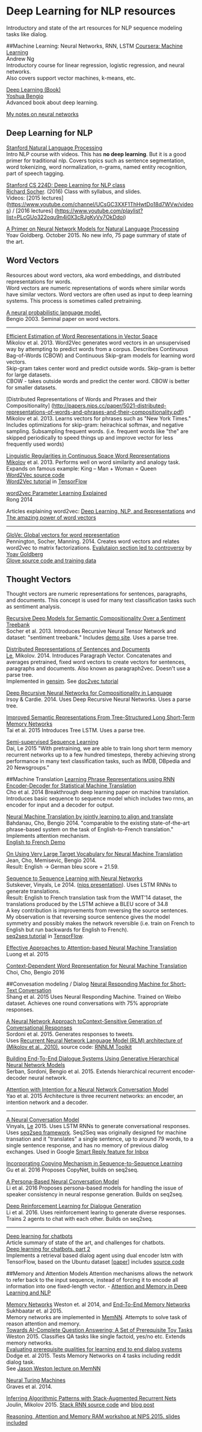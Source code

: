 # Deep Learning for NLP resources

Introductory and state of the art resources for NLP sequence modeling tasks like dialog.

##Machine Learning: Neural Networks, RNN, LSTM
[Coursera: Machine Learning](https://www.coursera.org/learn/machine-learning/home/welcome?module=tN10A)  
Andrew Ng  
Introductory course for linear regression, logistic regression, and neural networks.  
Also covers support vector machines, k-means, etc.  

[Deep Learning (Book)](http://goodfeli.github.io/dlbook/)  
[Yoshua Bengio](https://scholar.google.com/citations?user=kukA0LcAAAAJ&hl=en)  
Advanced book about deep learning.

[My notes on neural networks](https://github.com/andrewt3000/MachineLearning/blob/master/neuralNets.md)  

## Deep Learning for NLP 
[Stanford Natural Language Processing](https://www.coursera.org/learn/nlp)  
Intro NLP course with videos. This has **no deep learning**. But it is a good primer for traditional nlp. Covers topics such as sentence segmentation, word tokenizing, word normalization, n-grams, named entity recognition, part of speech tagging.  

[Stanford CS 224D: Deep Learning for NLP class](http://cs224d.stanford.edu/syllabus.html)  
[Richard Socher](https://scholar.google.com/citations?user=FaOcyfMAAAAJ&hl=en). (2016)  Class with syllabus, and slides.  
Videos: [2015 lectures] (https://www.youtube.com/channel/UCsGC3XXF1ThHwtDo18d7WVw/videos) / [2016 lectures] (https://www.youtube.com/playlist?list=PLcGUo322oqu9n4i0X3cRJgKyVy7OkDdoi)   

[A Primer on Neural Network Models for Natural Language Processing](http://u.cs.biu.ac.il/~yogo/nnlp.pdf)  
Yoav Goldberg. October 2015. No new info, 75 page summary of state of the art.  

## Word Vectors
Resources about word vectors, aka word embeddings, and distributed representations for words.  
Word vectors are numeric representations of words where similar words have similar vectors. Word vectors are often used as input to deep learning systems. This process is sometimes called pretraining. 

[A neural probabilistic language model.](http://papers.nips.cc/paper/1839-a-neural-probabilistic-language-model.pdf)  
Bengio 2003. Seminal paper on word vectors.  

___
[Efficient Estimation of Word Representations in Vector Space](http://arxiv.org/pdf/1301.3781v3.pdf)  
Mikolov et al. 2013. Word2Vec generates word vectors in an unsupervised way by attempting to predict words from a corpus. Describes Continuous Bag-of-Words (CBOW) and Continuous Skip-gram models for learning word vectors.  
Skip-gram takes center word and predict outside words. Skip-gram is better for large datasets.  
CBOW - takes outside words and predict the center word. CBOW is better for smaller datasets.  

[Distributed Representations of Words and Phrases and their Compositionality]
(http://papers.nips.cc/paper/5021-distributed-representations-of-words-and-phrases-and-their-compositionality.pdf)  
Mikolov et al. 2013. Learns vectors for phrases such as "New York Times." Includes optimizations for skip-gram: heirachical softmax, and negative sampling. Subsampling frequent words. (i.e. frequent words like "the" are skipped periodically to speed things up and improve vector for less frequently used words)  

[Linguistic Regularities in Continuous Space Word Representations](http://www.aclweb.org/anthology/N13-1090)  
[Mikolov](https://scholar.google.com/citations?user=oBu8kMMAAAAJ&hl=en) et al. 2013. Performs well on word similarity and analogy task.  Expands on famous example: King – Man + Woman = Queen  
[Word2Vec source code](https://code.google.com/p/word2vec/)  
[Word2Vec tutorial](http://tensorflow.org/tutorials/word2vec/index.html) in [TensorFlow](http://tensorflow.org/)  

[word2vec Parameter Learning Explained](http://www-personal.umich.edu/~ronxin/pdf/w2vexp.pdf)  
Rong 2014  

Articles explaining word2vec: [Deep Learning, NLP, and Representations](http://colah.github.io/posts/2014-07-NLP-RNNs-Representations/) and 
[The amazing power of word vectors](https://blog.acolyer.org/2016/04/21/the-amazing-power-of-word-vectors/)

___
[GloVe: Global vectors for word representation](http://nlp.stanford.edu/projects/glove/glove.pdf)  
Pennington, Socher, Manning. 2014. Creates word vectors and relates word2vec to matrix factorizations.  [Evalutaion section led to controversy](http://rare-technologies.com/making-sense-of-word2vec/) by [Yoav Goldberg](https://plus.google.com/114479713299850783539/posts/BYvhAbgG8T2)  
[Glove source code and training data](http://nlp.stanford.edu/projects/glove/) 

## Thought Vectors
Thought vectors are numeric representations for sentences, paragraphs, and documents.  This concept is used for many text classification tasks such as sentiment analysis.      

[Recursive Deep Models for Semantic Compositionality Over a Sentiment Treebank](http://nlp.stanford.edu/~socherr/EMNLP2013_RNTN.pdf)  
Socher et al. 2013.  Introduces Recursive Neural Tensor Network and dataset: "sentiment treebank."  Includes [demo site](http://nlp.stanford.edu/sentiment/
). Uses a parse tree.

[Distributed Representations of Sentences and Documents](http://cs.stanford.edu/~quocle/paragraph_vector.pdf)  
[Le](https://scholar.google.com/citations?user=vfT6-XIAAAAJ), Mikolov. 2014.  Introduces Paragraph Vector. Concatenates and averages pretrained, fixed word vectors to create vectors for sentences, paragraphs and documents. Also known as paragraph2vec.  Doesn't use a parse tree.  
Implemented in [gensim](https://github.com/piskvorky/gensim/).  See [doc2vec tutorial](http://rare-technologies.com/doc2vec-tutorial/)

[Deep Recursive Neural Networks for Compositionality in Language](http://www.cs.cornell.edu/~oirsoy/files/nips14drsv.pdf)  
Irsoy & Cardie. 2014.  Uses Deep Recursive Neural Networks. Uses a parse tree.

[Improved Semantic Representations From Tree-Structured Long Short-Term Memory Networks](https://aclweb.org/anthology/P/P15/P15-1150.pdf)  
Tai et al. 2015  Introduces Tree LSTM. Uses a parse tree.

[Semi-supervised Sequence Learning](http://arxiv.org/pdf/1511.01432.pdf)  
Dai, Le 2015 "With pretraining, we are able to train long short term memory recurrent networks up to a few hundred
timesteps, thereby achieving strong performance in many text classification tasks, such as IMDB, DBpedia and 20 Newsgroups."

##Machine Translation
[Learning Phrase Representations using RNN Encoder-Decoder for Statistical Machine Translation](http://arxiv.org/pdf/1406.1078v3.pdf)  
Cho et al. 2014 Breakthrough deep learning paper on machine translation. Introduces basic sequence to sequence model which includes two rnns, an encoder for input and a decoder for output.  

[Neural Machine Translation by jointly learning to align and translate](http://arxiv.org/pdf/1409.0473v6.pdf)  
Bahdanau, Cho, Bengio 2014.  "comparable to the existing state-of-the-art phrase-based system on the task of English-to-French translation."  Implements attention mechanism.  
[English to French Demo](http://104.131.78.120/)  

[On Using Very Large Target Vocabulary for Neural Machine Translation](https://arxiv.org/pdf/1412.2007v2.pdf)  
Jean, Cho, Memisevic, Bengio 2014.    
Result: English -> German bleu score = 21.59.  

[Sequence to Sequence Learning with Neural Networks](http://arxiv.org/pdf/1409.3215v3.pdf)  
Sutskever, Vinyals, Le 2014.  ([nips presentation](http://research.microsoft.com/apps/video/?id=239083)). Uses LSTM RNNs to generate translations.  
Result: English to French translation task from the WMT’14 dataset, the translations produced by the LSTM achieve a BLEU score of 34.8  
A key contribution is improvements from reversing the source sentences. My observation is that reversing source sentence gives the model symmetry and possibly makes the network reversible (i.e. train on French to English but run backwards for English to French).    
[seq2seq tutorial](http://tensorflow.org/tutorials/seq2seq/index.html) in [TensorFlow](http://tensorflow.org/).   

[Effective Approaches to Attention-based Neural Machine Translation](http://stanford.edu/~lmthang/data/papers/emnlp15_attn.pdf)  
Luong et al. 2015  

[Context-Dependent Word Representation for Neural
Machine Translation](http://arxiv.org/pdf/1607.00578v1.pdf)  
Choi, Cho, Bengio 2016  

##Convesation modeling / Dialog
[Neural Responding Machine for Short-Text Conversation](http://arxiv.org/pdf/1503.02364v2.pdf)  
Shang et al. 2015  Uses Neural Responding Machine.  Trained on Weibo dataset.  Achieves one round conversations with 75% appropriate responses.  

[A Neural Network Approach toContext-Sensitive Generation of Conversational Responses](http://arxiv.org/pdf/1506.06714v1.pdf)  
Sordoni et al. 2015.  Generates responses to tweets.   
Uses [Recurrent Neural Network Language Model (RLM) architecture
of (Mikolov et al., 2010).](http://www.fit.vutbr.cz/research/groups/speech/publi/2010/mikolov_interspeech2010_IS100722.pdf)  source code: [RNNLM Toolkit](http://www.rnnlm.org/)

[Building End-To-End Dialogue Systems Using Generative Hierarchical Neural Network Models](http://arxiv.org/pdf/1507.04808v3.pdf)  
Serban, Sordoni, Bengio et al. 2015. Extends hierarchical recurrent encoder-decoder neural network.

[Attention with Intention for a Neural Network Conversation Model](http://arxiv.org/pdf/1510.08565v3.pdf)  
Yao et al. 2015 Architecture is three recurrent networks: an encoder, an intention network and a decoder.  
___
[A Neural Conversation Model](http://arxiv.org/pdf/1506.05869v3.pdf)  
Vinyals, [Le](https://scholar.google.com/citations?user=vfT6-XIAAAAJ) 2015.  Uses LSTM RNNs to generate conversational responses. Uses [seq2seq framework](http://tensorflow.org/tutorials/seq2seq/index.html).  Seq2Seq was originally designed for machine transation and it "translates" a single sentence, up to around 79 words, to a single sentence response, and has no memory of previous dialog exchanges.  Used in Google [Smart Reply feature for Inbox](http://googleresearch.blogspot.co.uk/2015/11/computer-respond-to-this-email.html)  

[Incorporating Copying Mechanism in Sequence-to-Sequence Learning](http://arxiv.org/pdf/1603.06393v3.pdf)  
Gu et al. 2016 Proposes CopyNet, builds on seq2seq.  

[A Persona-Based Neural Conversation Model](http://arxiv.org/pdf/1603.06155v2.pdf)  
Li et al. 2016  Proposes persona-based models for handling the issue of speaker consistency in neural response generation. Builds on seq2seq.  

[Deep Reinforcement Learning for Dialogue Generation](https://arxiv.org/pdf/1606.01541v3.pdf)  
Li et al. 2016. Uses reinforcement learing to generate diverse responses. Trains 2 agents to chat with each other. Builds on seq2seq.   

___
[Deep learning for chatbots](http://www.wildml.com/2016/04/deep-learning-for-chatbots-part-1-introduction/)  
Article summary of state of the art, and challenges for chatbots.  
[Deep learning for chatbots. part 2](http://www.wildml.com/2016/07/deep-learning-for-chatbots-2-retrieval-based-model-tensorflow/)  
Implements a retrieval based dialog agent using dual encoder lstm with TensorFlow, based on the Ubuntu dataset [[paper](http://arxiv.org/pdf/1506.08909v3.pdf)] includes [source code](https://github.com/dennybritz/chatbot-retrieval/)  

##Memory and Attention Models
Attention mechanisms allows the network to refer back to the input sequence, instead of forcing it to encode all information into one fixed-length vector.  - [Attention and Memory in Deep Learning and NLP](http://www.opendatascience.com/blog/attention-and-memory-in-deep-learning-and-nlp/)  

[Memory Networks](http://arxiv.org/pdf/1410.3916v10.pdf) Weston et. al 2014, and 
[End-To-End Memory Networks](http://arxiv.org/pdf/1503.08895v4.pdf) Sukhbaatar et. al 2015.  
Memory networks are implemented in [MemNN](https://github.com/facebook/MemNN).  Attempts to solve task of reason attention and memory.  
[Towards AI-Complete Question Answering: A Set of Prerequisite Toy Tasks](http://arxiv.org/pdf/1502.05698v7.pdf)  
Weston 2015. Classifies QA tasks like single factoid, yes/no etc. Extends memory networks.  
[Evaluating prerequisite qualities for learning end to end dialog systems](http://arxiv.org/pdf/1511.06931.pdf)  
Dodge et. al 2015. Tests Memory Networks on 4 tasks including reddit dialog task.  
See [Jason Weston lecture on MemNN](https://www.youtube.com/watch?v=Xumy3Yjq4zk)  
  
[Neural Turing Machines](http://arxiv.org/pdf/1410.5401v2.pdf)  
Graves et al. 2014.  

[Inferring Algorithmic Patterns with Stack-Augmented Recurrent Nets](http://arxiv.org/pdf/1503.01007v4.pdf)  
Joulin, Mikolov 2015. [Stack RNN source code](https://github.com/facebook/Stack-RNN) and [blog post](https://research.facebook.com/blog/1642778845966521/inferring-algorithmic-patterns-with-stack/)  


[Reasoning, Attention and Memory RAM workshop at NIPS 2015. slides included](http://www.thespermwhale.com/jaseweston/ram/)  
